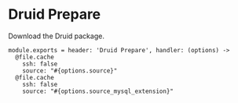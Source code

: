 
# Druid Prepare

Download the Druid package.

    module.exports = header: 'Druid Prepare', handler: (options) ->
      @file.cache
        ssh: false
        source: "#{options.source}"
      @file.cache
        ssh: false
        source: "#{options.source_mysql_extension}"
